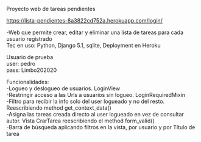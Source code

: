 Proyecto web de tareas pendientes<br>

https://lista-pendientes-8a3822cd752a.herokuapp.com/login/

-Web que permite crear, editar y eliminar una lista de tareas para cada usuario registrado<br>
Tec en uso: Python, Django 5.1, sqlite, Deployment en Heroku

Usuario de prueba <br>
user: pedro<br>
pass: Limbo202020

Funcionalidades:<br>
-Logueo y deslogueo de usuarios. LoginView<br>
-Restringir acceso a las Urls a usuarios sin logueo. LoginRequiredMixin<br>
-Filtro para recibir la info solo del user logueado y no del resto. Reescribiendo method get_context_data()<br>
-Asigna las tareas creada directo al user logueado en vez de consultar autor. Vista CrarTarea reescribiendo el method form_valid()<br>
-Barra de búsqueda aplicando filtros en la vista, por usuario y por Título de tarea

